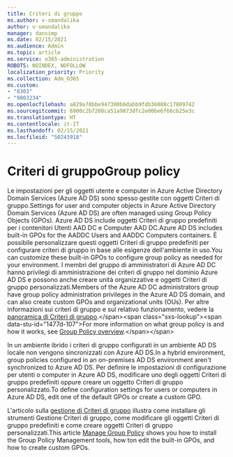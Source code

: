 ```yaml
---
title: Criteri di gruppo
ms.author: v-smandalika
author: v-smandalika
manager: dansimp
ms.date: 02/15/2021
ms.audience: Admin
ms.topic: article
ms.service: o365-administration
ROBOTS: NOINDEX, NOFOLLOW
localization_priority: Priority
ms.collection: Adm_O365
ms.custom:
- "8303"
- "9003234"
ms.openlocfilehash: a829a78bbe947300b6dabb9fdb36088c17809742
ms.sourcegitcommit: 6900c2b7208ca51a9873dfc2e00be6f66cb25e3c
ms.translationtype: HT
ms.contentlocale: it-IT
ms.lasthandoff: 02/15/2021
ms.locfileid: "50243918"
---
```

# <a name="group-policy"></a><span data-ttu-id="1477d-102">Criteri di gruppo</span><span class="sxs-lookup"><span data-stu-id="1477d-102">Group policy</span></span>

<span data-ttu-id="1477d-103">Le impostazioni per gli oggetti utente e computer in Azure Active Directory Domain Services (Azure AD DS) sono spesso gestite con oggetti Criteri di gruppo.</span><span class="sxs-lookup"><span data-stu-id="1477d-103">Settings for user and computer objects in Azure Active Directory Domain Services (Azure AD DS) are often managed using Group Policy Objects (GPOs).</span></span> <span data-ttu-id="1477d-104">Azure AD DS include oggetti Criteri di gruppo predefiniti per i contenitori Utenti AAD DC e Computer AAD DC.</span><span class="sxs-lookup"><span data-stu-id="1477d-104">Azure AD DS includes built-in GPOs for the AADDC Users and AADDC Computers containers.</span></span> <span data-ttu-id="1477d-105">È possibile personalizzare questi oggetti Criteri di gruppo predefiniti per configurare criteri di gruppo in base alle esigenze dell'ambiente in uso.</span><span class="sxs-lookup"><span data-stu-id="1477d-105">You can customize these built-in GPOs to configure group policy as needed for your environment.</span></span> <span data-ttu-id="1477d-106">I membri del gruppo di amministratori di Azure AD DC hanno privilegi di amministrazione dei criteri di gruppo nel dominio Azure AD DS e possono anche creare unità organizzative e oggetti Criteri di gruppo personalizzati.</span><span class="sxs-lookup"><span data-stu-id="1477d-106">Members of the Azure AD DC administrators group have group policy administration privileges in the Azure AD DS domain, and can also create custom GPOs and organizational units (OUs).</span></span> <span data-ttu-id="1477d-107">Per altre informazioni sui criteri di gruppo e sul relativo funzionamento, vedere la [panoramica di Criteri di gruppo](https://docs.microsoft.com/previous-versions/windows/it-pro/windows-server-2012-R2-and-2012/hh831791(v=ws.11)).</span><span class="sxs-lookup"><span data-stu-id="1477d-107">For more information on what group policy is and how it works, see [Group Policy overview](https://docs.microsoft.com/previous-versions/windows/it-pro/windows-server-2012-R2-and-2012/hh831791(v=ws.11)).</span></span>

<span data-ttu-id="1477d-108">In un ambiente ibrido i criteri di gruppo configurati in un ambiente AD DS locale non vengono sincronizzati con Azure AD DS.</span><span class="sxs-lookup"><span data-stu-id="1477d-108">In a hybrid environment, group policies configured in an on-premises AD DS environment aren't synchronized to Azure AD DS.</span></span> <span data-ttu-id="1477d-109">Per definire le impostazioni di configurazione per utenti o computer in Azure AD DS, modificare uno degli oggetti Criteri di gruppo predefiniti oppure creare un oggetto Criteri di gruppo personalizzato.</span><span class="sxs-lookup"><span data-stu-id="1477d-109">To define configuration settings for users or computers in Azure AD DS, edit one of the default GPOs or create a custom GPO.</span></span>

<span data-ttu-id="1477d-110">L'articolo sulla [gestione di Criteri di gruppo](https://docs.microsoft.com/azure/active-directory-domain-services/manage-group-policy) illustra come installare gli strumenti Gestione Criteri di gruppo, come modificare gli oggetti Criteri di gruppo predefiniti e come creare oggetti Criteri di gruppo personalizzati.</span><span class="sxs-lookup"><span data-stu-id="1477d-110">This article [Manage Group Policy](https://docs.microsoft.com/azure/active-directory-domain-services/manage-group-policy) shows you how to install the Group Policy Management tools, how ton edit the built-in GPOs, and how to create custom GPOs.</span></span>



